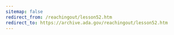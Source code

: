 ```yaml
---
sitemap: false 
redirect_from: /reachingout/lesson52.htm 
redirect_to: https://archive.ada.gov/reachingout/lesson52.htm 
---
```

